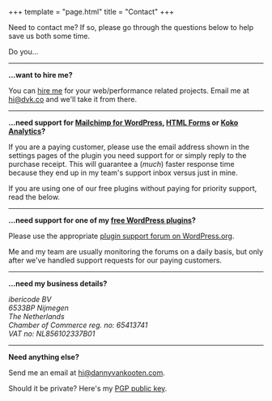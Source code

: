 +++
template = "page.html"
title = "Contact"
+++

Need to contact me? If so, please go through the questions below to help save us both some time.

Do you...

----

__...want to hire me?__

You can [hire me](/hire-me/) for your web/performance related projects. Email me at [hi@dvk.co](mailto:hi@dvk.co) and we'll take it from there.

----

__...need support for [Mailchimp for WordPress](https://www.mc4wp.com/), [HTML Forms](https://www.htmlformsplugin.com/) or [Koko Analytics](https://www.kokoanalytics.com/)?__

If you are a paying customer, please use the email address shown in the settings pages of the plugin you need support for or simply reply to the purchase receipt.
This will guarantee a (_much_) faster response time because they end up in my team's support inbox versus just in mine.

If you are using one of our free plugins without paying for priority support, read the below.

----

__...need support for one of my [free WordPress plugins](/wordpress-plugins/)?__

Please use the appropriate [plugin support forum on WordPress.org](https://wordpress.org/support/).

Me and my team are usually monitoring the forums on a daily basis, but only after we've handled support requests for our paying customers.

----

__...need my business details?__

<address>
ibericode BV <br>
6533BP Nijmegen<br>
The Netherlands <br>
Chamber of Commerce reg. no: 65413741<br>
VAT no: NL856102337B01<br>
</address>

<hr />

__Need anything else?__

Send me an email at [&#104;&#105;&#64;&#100;&#97;&#110;&#110;&#121;&#118;&#97;&#110;&#107;&#111;&#111;&#116;&#101;&#110;&#46;&#99;&#111;&#109;](mailto:&#104;&#105;&#64;&#100;&#97;&#110;&#110;&#121;&#118;&#97;&#110;&#107;&#111;&#111;&#116;&#101;&#110;&#46;&#99;&#111;&#109;).

Should it be private? Here's my [PGP public key](/public-key.txt).
